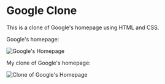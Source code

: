 # Google Clone

This is a clone of Google's homepage using HTML and CSS.

Google's homepage:

![Google's Homepage](/Users/AlyssaDicarlo/Documents/google.png)

My clone of Google's homepage:

![Clone of Google's Homepage](/Users/AlyssaDicarlo/Documents/clone.png)
